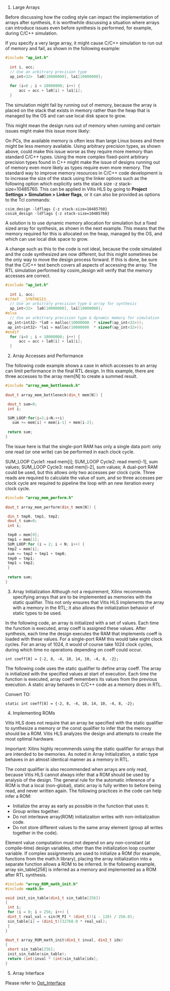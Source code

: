 1. Large Arrays

Before discussing how the coding style can impact the implementation of arrays after synthesis, it is worthwhile discussing a situation where arrays can introduce issues even before synthesis is performed, for example, during C/C++ simulation.

If you specify a very large array, it might cause C/C++ simulation to run out of memory and fail, as shown in the following example:
```C++
#include "ap_int.h"
  
  int i, acc; 
  // Use an arbitrary precision type
  ap_int<32>  la0[10000000], la1[10000000]; 
  
  for (i=0 ; i < 10000000; i++) { 
      acc = acc + la0[i] + la1[i]; 
  } 
```

The simulation might fail by running out of memory, because the array is placed on the stack that exists in memory rather than the heap that is managed by the OS and can use local disk space to grow.

This might mean the design runs out of memory when running and certain issues might make this issue more likely:

On PCs, the available memory is often less than large Linux boxes and there might be less memory available.
Using arbitrary precision types, as shown above, could make this issue worse as they require more memory than standard C/C++ types.
Using the more complex fixed-point arbitrary precision types found in C++ might make the issue of designs running out of memory even more likely as types require even more memory.
The standard way to improve memory resources in C/C++ code development is to increase the size of the stack using the linker options such as the following option which explicitly sets the stack size -z stack-size=10485760. This can be applied in Vitis HLS by going to **Project Settings > Simulation > Linker flags**, or it can also be provided as options to the Tcl commands:

```
csim_design -ldflags {-z stack-size=10485760} 
cosim_design -ldflags {-z stack-size=10485760} 
```
A solution is to use dynamic memory allocation for simulation but a fixed sized array for synthesis, as shown in the next example. This means that the memory required for this is allocated on the heap, managed by the OS, and which can use local disk space to grow.

A change such as this to the code is not ideal, because the code simulated and the code synthesized are now different, but this might sometimes be the only way to move the design process forward. If this is done, be sure that the C/C++ test bench covers all aspects of accessing the array. The RTL simulation performed by cosim_design will verify that the memory accesses are correct.
```C++
#include "ap_int.h"
  
  int i, acc; 
#ifdef __SYNTHESIS__
  // Use an arbitrary precision type & array for synthesis
  ap_int<32>  la0[10000000], la1[10000000]; 
#else 
  // Use an arbitrary precision type & dynamic memory for simulation
 ap_int<int32> *la0 = malloc(10000000  * sizeof(ap_int<32>));
 ap_int<int32> *la1 = malloc(10000000  * sizeof(ap_int<32>));
#endif
  for (i=0 ; i < 10000000; i++) { 
      acc = acc + la0[i] + la1[i]; 
  } 
```

2. Array Accesses and Performance

The following code example shows a case in which accesses to an array can limit performance in the final RTL design. In this example, there are three accesses to the array mem[N] to create a summed result.

```C++
#include "array_mem_bottleneck.h"
 
dout_t array_mem_bottleneck(din_t mem[N]) {  

 dout_t sum=0;
 int i;

 SUM_LOOP:for(i=2;i<N;++i)
   sum += mem[i] + mem[i-1] + mem[i-2];
    
 return sum;
}
```
The issue here is that the single-port RAM has only a single data port: only one read (or one write) can be performed in each clock cycle.

SUM_LOOP Cycle1: read mem[i];
SUM_LOOP Cycle2: read mem[i-1], sum values;
SUM_LOOP Cycle3: read mem[i-2], sum values;
A dual-port RAM could be used, but this allows only two accesses per clock cycle. Three reads are required to calculate the value of sum, and so three accesses per clock cycle are required to pipeline the loop with an new iteration every clock cycle.

```C++
#include "array_mem_perform.h"
 
dout_t array_mem_perform(din_t mem[N]) {  

 din_t tmp0, tmp1, tmp2;
 dout_t sum=0;
 int i;

 tmp0 = mem[0];
 tmp1 = mem[1];
 SUM_LOOP:for (i = 2; i < N; i++) { 
 tmp2 = mem[i];
 sum += tmp2 + tmp1 + tmp0;
 tmp0 = tmp1;
 tmp1 = tmp2;
 } 
    
 return sum;
}
```
3. Array Initialization
Although not a requirement, Xilinx recommends specifying arrays that are to be implemented as memories with the static qualifier. This not only ensures that Vitis HLS implements the array with a memory in the RTL; it also allows the initialization behavior of static types to be used.

In the following code, an array is initialized with a set of values. Each time the function is executed, array coeff is assigned these values. After synthesis, each time the design executes the RAM that implements coeff is loaded with these values. For a single-port RAM this would take eight clock cycles. For an array of 1024, it would of course take 1024 clock cycles, during which time no operations depending on coeff could occur.
```
int coeff[8] = {-2, 8, -4, 10, 14, 10, -4, 8, -2};
```
The following code uses the static qualifier to define array coeff. The array is initialized with the specified values at start of execution. Each time the function is executed, array coeff remembers its values from the previous execution. A static array behaves in C/C++ code as a memory does in RTL.

Convert TO:
```
static int coeff[8] = {-2, 8, -4, 10, 14, 10, -4, 8, -2};
```
4. Implementing ROMs

Vitis HLS does not require that an array be specified with the static qualifier to synthesize a memory or the const qualifier to infer that the memory should be a ROM. Vitis HLS analyzes the design and attempts to create the most optimal hardware.

Important: Xilinx highly recommends using the static qualifier for arrays that are intended to be memories. As noted in Array Initialization, a static type behaves in an almost identical manner as a memory in RTL.

The const qualifier is also recommended when arrays are only read, because Vitis HLS cannot always infer that a ROM should be used by analysis of the design. The general rule for the automatic inference of a ROM is that a local (non-global), static array is fully written to before being read, and never written again. The following practices in the code can help infer a ROM:

- Initialize the array as early as possible in the function that uses it.
- Group writes together.
- Do not interleave array(ROM) initialization writes with non-initialization code.
- Do not store different values to the same array element (group all writes together in the code).

Element value computation must not depend on any non-constant (at compile-time) design variables, other than the initialization loop counter variable.
If complex assignments are used to initialize a ROM (for example, functions from the math.h library), placing the array initialization into a separate function allows a ROM to be inferred. In the following example, array sin_table[256] is inferred as a memory and implemented as a ROM after RTL synthesis.

```C++
#include "array_ROM_math_init.h"
#include <math.h>

void init_sin_table(din1_t sin_table[256])
{
 int i;
 for (i = 0; i < 256; i++) {
 dint_t real_val = sin(M_PI * (dint_t)(i - 128) / 256.0);
 sin_table[i] = (din1_t)(32768.0 * real_val);
 }
}

dout_t array_ROM_math_init(din1_t inval, din2_t idx)
{
 short sin_table[256];
 init_sin_table(sin_table);
 return (int)inval * (int)sin_table[idx];
}
```
5. Array Interface 

 Please refer to [Opt_Interface](../Defining_Interface/Array/)
